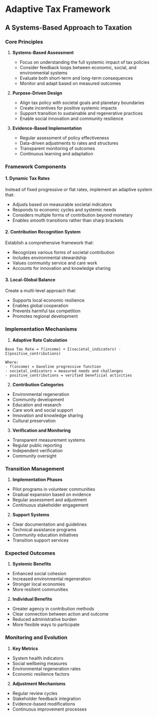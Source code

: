 # Adaptive Tax Framework
## A Systems-Based Approach to Taxation

### Core Principles

1. **Systems-Based Assessment**
   - Focus on understanding the full systemic impact of tax policies
   - Consider feedback loops between economic, social, and environmental systems
   - Evaluate both short-term and long-term consequences
   - Monitor and adapt based on measured outcomes

2. **Purpose-Driven Design**
   - Align tax policy with societal goals and planetary boundaries
   - Create incentives for positive systemic impacts
   - Support transition to sustainable and regenerative practices
   - Enable social innovation and community resilience

3. **Evidence-Based Implementation**
   - Regular assessment of policy effectiveness
   - Data-driven adjustments to rates and structures
   - Transparent monitoring of outcomes
   - Continuous learning and adaptation

### Framework Components

#### 1. Dynamic Tax Rates
Instead of fixed progressive or flat rates, implement an adaptive system that:
- Adjusts based on measurable societal indicators
- Responds to economic cycles and systemic needs
- Considers multiple forms of contribution beyond monetary
- Enables smooth transitions rather than sharp brackets

#### 2. Contribution Recognition System
Establish a comprehensive framework that:
- Recognizes various forms of societal contribution
- Includes environmental stewardship
- Values community service and care work
- Accounts for innovation and knowledge sharing

#### 3. Local-Global Balance
Create a multi-level approach that:
- Supports local economic resilience
- Enables global cooperation
- Prevents harmful tax competition
- Promotes regional development

### Implementation Mechanisms

1. **Adaptive Rate Calculation**
```
Base Tax Rate = f(income) + Σ(societal_indicators) - Σ(positive_contributions)

Where:
- f(income) = baseline progressive function
- societal_indicators = measured needs and challenges
- positive_contributions = verified beneficial activities
```

2. **Contribution Categories**
- Environmental regeneration
- Community development
- Education and research
- Care work and social support
- Innovation and knowledge sharing
- Cultural preservation

3. **Verification and Monitoring**
- Transparent measurement systems
- Regular public reporting
- Independent verification
- Community oversight

### Transition Management

1. **Implementation Phases**
- Pilot programs in volunteer communities
- Gradual expansion based on evidence
- Regular assessment and adjustment
- Continuous stakeholder engagement

2. **Support Systems**
- Clear documentation and guidelines
- Technical assistance programs
- Community education initiatives
- Transition support services

### Expected Outcomes

1. **Systemic Benefits**
- Enhanced social cohesion
- Increased environmental regeneration
- Stronger local economies
- More resilient communities

2. **Individual Benefits**
- Greater agency in contribution methods
- Clear connection between action and outcome
- Reduced administrative burden
- More flexible ways to participate

### Monitoring and Evolution

1. **Key Metrics**
- System health indicators
- Social wellbeing measures
- Environmental regeneration rates
- Economic resilience factors

2. **Adjustment Mechanisms**
- Regular review cycles
- Stakeholder feedback integration
- Evidence-based modifications
- Continuous improvement processes
